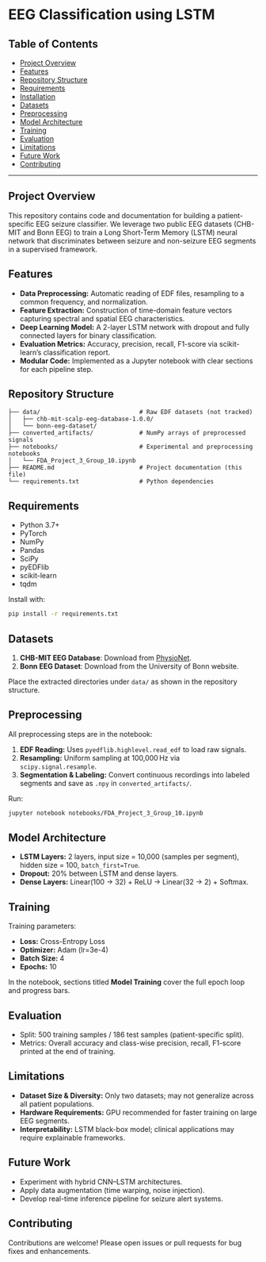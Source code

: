 # EEG Classification using LSTM

## Table of Contents

* [Project Overview](#project-overview)
* [Features](#features)
* [Repository Structure](#repository-structure)
* [Requirements](#requirements)
* [Installation](#installation)
* [Datasets](#datasets)
* [Preprocessing](#preprocessing)
* [Model Architecture](#model-architecture)
* [Training](#training)
* [Evaluation](#evaluation)
* [Limitations](#limitations)
* [Future Work](#future-work)
* [Contributing](#contributing)

---

## Project Overview

This repository contains code and documentation for building a patient-specific EEG seizure classifier. We leverage two public EEG datasets (CHB-MIT and Bonn EEG) to train a Long Short-Term Memory (LSTM) neural network that discriminates between seizure and non-seizure EEG segments in a supervised framework.

## Features

* **Data Preprocessing:** Automatic reading of EDF files, resampling to a common frequency, and normalization.
* **Feature Extraction:** Construction of time-domain feature vectors capturing spectral and spatial EEG characteristics.
* **Deep Learning Model:** A 2-layer LSTM network with dropout and fully connected layers for binary classification.
* **Evaluation Metrics:** Accuracy, precision, recall, F1-score via scikit-learn’s classification report.
* **Modular Code:** Implemented as a Jupyter notebook with clear sections for each pipeline step.

## Repository Structure

```
├── data/                            # Raw EDF datasets (not tracked)
│   ├── chb-mit-scalp-eeg-database-1.0.0/
│   └── bonn-eeg-dataset/
├── converted_artifacts/             # NumPy arrays of preprocessed signals
├── notebooks/                       # Experimental and preprocessing notebooks
│   └── FDA_Project_3_Group_10.ipynb
├── README.md                        # Project documentation (this file)
└── requirements.txt                 # Python dependencies
```

## Requirements

* Python 3.7+
* PyTorch
* NumPy
* Pandas
* SciPy
* pyEDFlib
* scikit-learn
* tqdm

Install with:

```bash
pip install -r requirements.txt
```

## Datasets

1. **CHB-MIT EEG Database**: Download from [PhysioNet](https://physionet.org/content/chbmit/1.0.0/).
2. **Bonn EEG Dataset**: Download from the University of Bonn website.

Place the extracted directories under `data/` as shown in the repository structure.

## Preprocessing

All preprocessing steps are in the notebook:

1. **EDF Reading:** Uses `pyedflib.highlevel.read_edf` to load raw signals.
2. **Resampling:** Uniform sampling at 100,000 Hz via `scipy.signal.resample`.
3. **Segmentation & Labeling:** Convert continuous recordings into labeled segments and save as `.npy` in `converted_artifacts/`.

Run:

```bash
jupyter notebook notebooks/FDA_Project_3_Group_10.ipynb
```

## Model Architecture

* **LSTM Layers:** 2 layers, input size = 10,000 (samples per segment), hidden size = 100, `batch_first=True`.
* **Dropout:** 20% between LSTM and dense layers.
* **Dense Layers:** Linear(100 → 32) + ReLU → Linear(32 → 2) + Softmax.

## Training

Training parameters:

* **Loss:** Cross-Entropy Loss
* **Optimizer:** Adam (lr=3e-4)
* **Batch Size:** 4
* **Epochs:** 10

In the notebook, sections titled **Model Training** cover the full epoch loop and progress bars.

## Evaluation

* Split: 500 training samples / 186 test samples (patient-specific split).
* Metrics: Overall accuracy and class-wise precision, recall, F1-score printed at the end of training.


## Limitations

* **Dataset Size & Diversity:** Only two datasets; may not generalize across all patient populations.
* **Hardware Requirements:** GPU recommended for faster training on large EEG segments.
* **Interpretability:** LSTM black-box model; clinical applications may require explainable frameworks.

## Future Work

* Experiment with hybrid CNN–LSTM architectures.
* Apply data augmentation (time warping, noise injection).
* Develop real-time inference pipeline for seizure alert systems.

## Contributing

Contributions are welcome! Please open issues or pull requests for bug fixes and enhancements.

